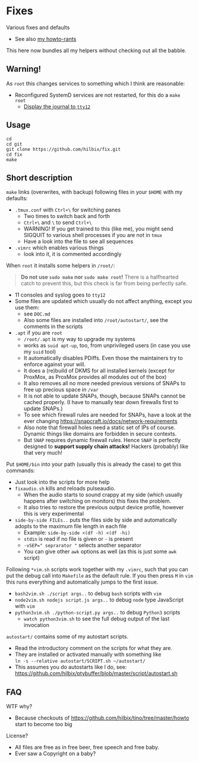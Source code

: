 # Fixes

Various fixes and defaults

- See also [my howto-rants](https://github.com/hilbix/tino/tree/master/howto)

This here now bundles all my helpers without checking out all the babble.


## Warning!

As `root` this changes services to something which I think are reasonable:

- Reconfigured SystemD services are not restarted, for this do a `make root`
  - [Display the journal to `tty12`](https://bbs.archlinux.org/viewtopic.php?pid=1537385#p1537385)


## Usage

	cd
	cd git
	git clone https://github.com/hilbix/fix.git
	cd fix
	make


## Short description

`make` links (overwrites, with backup) following files in your `$HOME` with my defaults:

- `.tmux.conf` with `Ctrl+\` for switching panes
  - Two times to switch back and forth
  - `Ctrl+\` and `\` to send `Ctrl+\`
  - WARNING!  If you get trained to this (like me), you might send SIGQUIT to various shell processes if you are not in `tmux`
  - Have a look into the file to see all sequences
- `.vimrc` which enables various things
  - look into it, it is commented accordingly

When `root` it installs some helpers in `/root/`:

> **Do not use `sudo make` nor `sudo make root`!**
> There is a halfhearted catch to prevent this, but this check is far from being perfectly safe.

- 11 consoles and syslog goes to `tty12`
- Some files are updated which usually do not affect anything, except you use them:
  - see `DOC.md`
  - Also some files are installed into `/root/autostart/`, see the comments in the scripts
- `.apt` if you are `root`
  - `/root/.apt` is my way to upgrade my systems
  - works as `suid apt-up`, too, from unprivileged users (in case you use my `suid` tool)
  - It automatically disables PDiffs.  Even those the maintainers try to enforce against your will.
  - It does a (re)build of DKMS for all installed kernels (except for ProxMox, as ProxMox provides all modules out of the box)
  - It also removes all no more needed previous versions of SNAPs to free up precious space in `/var`
  - It is not able to update SNAPs, though, because SNAPs cannot be cached properly.  (I have to manually tear down firewalls first to update SNAPs.)
  - To see which firewall rules are needed for SNAPs, have a look at the ever changing https://snapcraft.io/docs/network-requirements
  - Also note that firewall holes need a static set of IPs of course.  Dynamic things like domains are forbidden in secure contexts.
  - But `SNAP` requires dynamic firewall rules.  Hence `SNAP` is perfectly designed to **support supply chain attacks!**  Hackers (probably) like that very much!

Put `$HOME/bin` into your path (usually this is already the case) to get this commands:

- Just look into the scripts for more help
- `fixaudio.sh` kills and reloads pulseaudio.
  - When the audio starts to sound crappy at my side (which usually happens after switching on monitors) this fixes the problem.
  - It also tries to restore the previous output device profile, however this is very experimental
- `side-by-side FILEs..` puts the files side by side and automatically adopts to the maximum file length in each file
  - Example: `side-by-side <(df -h) <(df -hi)`
  - `stdin` is read if no file is given or `-` is present
  - `-vSEP=" seprarator "` selects another separator
  - You can give other `awk` options as well (as this is just some `awk` script)

Following `*vim.sh` scripts work together with my `.vimrc`, such that you can put the debug call into `Makefile` as the default rule.
If you then press `M` in `vim` this runs everything and automatically jumps to the first issue.

- `bash2vim.sh ./script args..` to debug `bash` scripts with `vim`
- `node2vim.sh nodejs script.js args..` to debug `node` type JavaScript with `vim`
- `python3vim.sh ./python-script.py args..` to debug `Python3` scripts
  - `watch python3vim.sh` to see the full debug output of the last invocation

`autostart/` contains some of my autostart scripts.

- Read the introductory comment on the scripts for what they are.
- They are installed or activated manually with something like  
  `ln -s --relative autostart/SCRIPT.sh ~/autostart/`
- This assumes you do autostarts like I do, see:  
   <https://github.com/hilbix/ptybuffer/blob/master/script/autostart.sh>


## FAQ

WTF why?

- Because checkouts of <https://github.com/hilbix/tino/tree/master/howto> start to become too big

License?

- All files are free as in free beer, free speech and free baby.
- Ever saw a Copyright on a baby?


